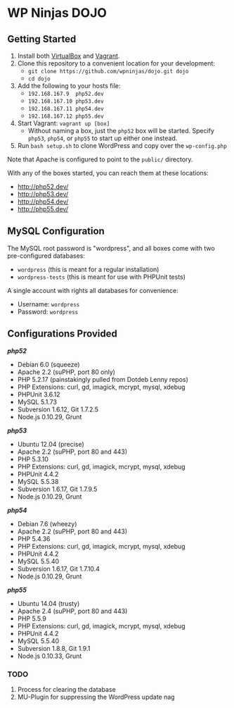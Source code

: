 # WP Ninjas DOJO

## Getting Started

1. Install both [VirtualBox](https://www.virtualbox.org/) and
   [Vagrant](http://www.vagrantup.com/).
2. Clone this repository to a convenient location for your development:
    * `git clone https://github.com/wpninjas/dojo.git dojo`
    * `cd dojo`
3. Add the following to your hosts file:
    * `192.168.167.9  php52.dev`
    * `192.168.167.10 php53.dev`
    * `192.168.167.11 php54.dev`
    * `192.168.167.12 php55.dev`
4. Start Vagrant: `vagrant up [box]`
    * Without naming a box, just the `php52` box will be started.
      Specify `php53`, `php54`, or `php55` to
      start up either one instead.
5. Run `bash setup.sh` to clone WordPress and copy over the `wp-config.php`

Note that Apache is configured to point to the `public/` directory.

With any of the boxes started, you can reach them at these locations:

* http://php52.dev/
* http://php53.dev/
* http://php54.dev/
* http://php55.dev/

## MySQL Configuration

The MySQL root password is "wordpress", and all boxes
come with two pre-configured databases:

* `wordpress` (this is meant for a regular installation)
* `wordpress-tests` (this is meant for use with PHPUnit tests)

A single account with rights all databases for convenience:

* Username: `wordpress`
* Password: `wordpress`

## Configurations Provided

***php52***

* Debian 6.0 (squeeze)
* Apache 2.2 (suPHP, port 80 only)
* PHP 5.2.17 (painstakingly pulled from Dotdeb Lenny repos)
* PHP Extensions: curl, gd, imagick, mcrypt, mysql, xdebug
* PHPUnit 3.6.12
* MySQL 5.1.73
* Subversion 1.6.12, Git 1.7.2.5
* Node.js 0.10.29, Grunt

***php53***

* Ubuntu 12.04 (precise)
* Apache 2.2 (suPHP, port 80 and 443)
* PHP 5.3.10
* PHP Extensions: curl, gd, imagick, mcrypt, mysql, xdebug
* PHPUnit 4.4.2
* MySQL 5.5.38
* Subversion 1.6.17, Git 1.7.9.5
* Node.js 0.10.29, Grunt

***php54***

* Debian 7.6 (wheezy)
* Apache 2.2 (suPHP, port 80 and 443)
* PHP 5.4.36
* PHP Extensions: curl, gd, imagick, mcrypt, mysql, xdebug
* PHPUnit 4.4.2
* MySQL 5.5.40
* Subversion 1.6.17, Git 1.7.10.4
* Node.js 0.10.29, Grunt

***php55***

* Ubuntu 14.04 (trusty)
* Apache 2.4 (suPHP, port 80 and 443)
* PHP 5.5.9
* PHP Extensions: curl, gd, imagick, mcrypt, mysql, xdebug
* PHPUnit 4.4.2
* MySQL 5.5.40
* Subversion 1.8.8, Git 1.9.1
* Node.js 0.10.33, Grunt

### TODO

1. Process for clearing the database
1. MU-Plugin for suppressing the WordPress update nag
